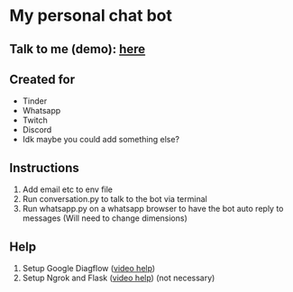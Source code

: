 # My personal chat bot

## Talk to me (demo): [here](https://bot.dialogflow.com/michaelbeer)

## Created for   
- Tinder   
- Whatsapp   
- Twitch   
- Discord   
- Idk maybe you could add something else?

## Instructions   
1. Add email etc to env file
2. Run conversation.py to talk to the bot via terminal
3. Run whatsapp.py on a whatsapp browser to have the bot auto reply to messages (Will need to change dimensions)

## Help   
1. Setup Google Diagflow ([video help](https://www.youtube.com/watch?v=DkZmVLHoCLo&t=2784s&ab_channel=KevinD))    
2. Setup Ngrok and Flask ([video help](https://www.youtube.com/watch?v=3Ac8urt6Nps&ab_channel=AIatUCF)) (not necessary)
